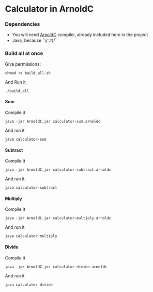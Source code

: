 # Calculator in ArnoldC

### Dependencies

- You will need [ArnoldC](https://github.com/lhartikk/ArnoldC) compiler, already included here in the project
- Java, because ¯\\_(ツ)_/¯

### Build all at once

Give permissions:

    chmod +x build_all.sh

And Run it

    ./build_all

#### Sum

Compile it 

    java -jar ArnoldC.jar calculator-sum.arnoldc 

And run it

    java calculator-sum

#### Subtract

Compile it 

    java -jar ArnoldC.jar calculator-subtract.arnoldc 

And run it

    java calculator-subtract

#### Multiply

Compile it 

    java -jar ArnoldC.jar calculator-multiply.arnoldc 

And run it

    java calculator-multiply

#### Divide

Compile it 

    java -jar ArnoldC.jar calculator-divide.arnoldc 

And run it

    java calculator-divide